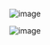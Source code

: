 
![image](https://github.com/user-attachments/assets/c78b437d-27ec-4265-97ed-665a7111178e)


![image](https://github.com/user-attachments/assets/f9e19471-7be6-4b46-a721-e4b1c2b73c95)
